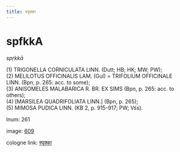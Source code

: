 ```yaml
---
title: स्पृक्का
---
```


# spfkkA

<i>spṛkkā</i>  <div n="P" />(1) <bot>TRIGONELLA CORNICULATA LINN.</bot> (Dutt; HB; HK; MW; PW); <div n="P" />(2) <bot>MELILOTUS OFFICINALIS LAM.</bot> (Gul) = <bot>TRIFOLIUM OFFICINALE <div n="lb" />LINN.</bot> (Bpn, p. 265: acc. to some); <div n="P" />(3) <bot>ANISOMELES MALABARICA R. BR. EX SIMS</bot> (Bpn, p. 265: acc. to <div n="lb" />others); <div n="P" />(4) [<bot>MARSILEA QUADRIFOLIATA LINN.</bot>] (Bpn, p. 265); <div n="P" />(5) <bot>MIMOSA PUDICA LINN.</bot> (KB 2, p. 915-917; PW; Vśs).

lnum: 261

image: [609](https://www.sanskrit-lexicon.uni-koeln.de/scans/csl-apidev/servepdf.php?dict=snp&page=609)

cologne link: [स्पृक्का](https://sanskrit-lexicon.uni-koeln.de/scans/csl-apidev/getword.php?dict=snp&key=स्पृक्का)

